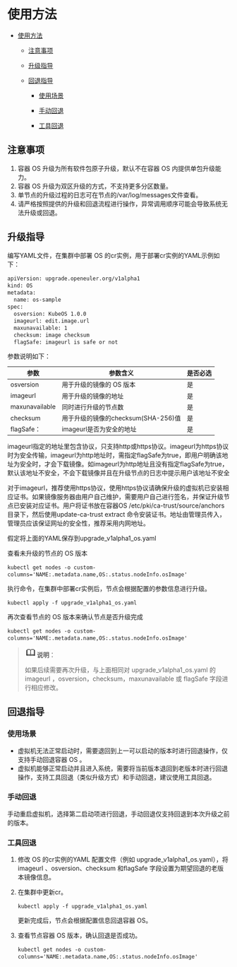 # 使用方法

<!-- TOC -->



- [使用方法](#使用方法)

  - [注意事项](#注意事项)

  - [升级指导](#升级指导)

  - [回退指导](#回退指导)

    - [使用场景](#使用场景)

    - [手动回退](#手动回退)

    - [工具回退](#工具回退)

      

<!-- /TOC -->

## 注意事项

1. 容器 OS 升级为所有软件包原子升级，默认不在容器 OS 内提供单包升级能力。
2. 容器 OS 升级为双区升级的方式，不支持更多分区数量。
3. 单节点的升级过程的日志可在节点的/var/log/messages文件查看。
4. 请严格按照提供的升级和回退流程进行操作，异常调用顺序可能会导致系统无法升级或回退。

## 升级指导

编写YAML文件，在集群中部署 OS 的cr实例，用于部署cr实例的YAML示例如下：

```
apiVersion: upgrade.openeuler.org/v1alpha1
kind: OS
metadata:
  name: os-sample
spec:
  osversion: KubeOS 1.0.0
  imageurl: edit.image.url
  maxunavailable: 1
  checksum: image checksum
  flagSafe: imageurl is safe or not
```

参数说明如下：

| 参数           | 参数含义                            | 是否必选 |
| -------------- | ----------------------------------- | -------- |
| osversion      | 用于升级的镜像的 OS 版本              | 是       |
| imageurl       | 用于升级的镜像的地址                | 是       |
| maxunavailable | 同时进行升级的节点数                | 是       |
| checksum       | 用于升级的镜像的checksum(SHA-256)值 | 是       |
| flagSafe：     | imageurl是否为安全的地址            | 是       |

imageurl指定的地址里包含协议，只支持http或https协议。imageurl为https协议时为安全传输，imageurl为http地址时，需指定flagSafe为true，即用户明确该地址为安全时，才会下载镜像。如imageurl为http地址且没有指定flagSafe为true，默认该地址不安全，不会下载镜像并且在升级节点的日志中提示用户该地址不安全 

对于imageurl，推荐使用https协议，使用https协议请确保升级的虚拟机已安装相应证书。如果镜像服务器由用户自己维护，需要用户自己进行签名，并保证升级节点已安装对应证书。用户将证书放在容器OS /etc/pki/ca-trust/source/anchors目录下，然后使用update-ca-trust extract 命令安装证书。地址由管理员传入，管理员应该保证网址的安全性，推荐采用内网地址。 

假定将上面的YAML保存到upgrade_v1alpha1_os.yaml

查看未升级的节点的 OS 版本

```
kubectl get nodes -o custom-columns='NAME:.metadata.name,OS:.status.nodeInfo.osImage'
```

执行命令，在集群中部署cr实例后，节点会根据配置的参数信息进行升级。

```
kubectl apply -f upgrade_v1alpha1_os.yaml
```

再次查看节点的 OS 版本来确认节点是否升级完成

```
kubectl get nodes -o custom-columns='NAME:.metadata.name,OS:.status.nodeInfo.osImage'
```

> ![](./public_sys-resources/icon-note.gif)**说明**：
>
> 如果后续需要再次升级，与上面相同对 upgrade_v1alpha1_os.yaml 的 imageurl ，osversion，checksum，maxunavailable 或 flagSafe 字段进行相应修改。

## 回退指导

### 使用场景

- 虚拟机无法正常启动时，需要退回到上一可以启动的版本时进行回退操作，仅支持手动回退容器 OS 。
- 虚拟机能够正常启动并且进入系统，需要将当前版本退回到老版本时进行回退操作，支持工具回退（类似升级方式）和手动回退，建议使用工具回退。

### 手动回退

手动重启虚拟机，选择第二启动项进行回退，手动回退仅支持回退到本次升级之前的版本。

### 工具回退

1. 修改 OS 的cr实例的YAML 配置文件（例如 upgrade_v1alpha1_os.yaml），将 imageurl 、osversion、checksum 和flagSafe 字段设置为期望回退的老版本镜像信息。

2. 在集群中更新cr。

   ```
   kubectl apply -f upgrade_v1alpha1_os.yaml
   ```

   更新完成后，节点会根据配置信息回退容器 OS。

3. 查看节点容器 OS 版本，确认回退是否成功。

   ```
   kubectl get nodes -o custom-columns='NAME:.metadata.name,OS:.status.nodeInfo.osImage'
   ```



